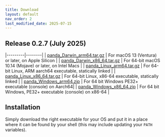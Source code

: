 ```yaml
---
title: Download
layout: default
nav_order: 2
last_modified_date: 2025-07-15
---
```


## Release 0.2.7 (July 2025)  

|---------|--------|
| [panda_Darwin_arm64.tar.gz](/assets/releases/panda_Darwin_arm64.tar.gz)   | For macOS 13 (Ventura) or later, on Apple Silicon |
| [panda_Darwin_x86_64.tar.gz](/assets/releases/panda_Darwin_x86_64.tar.gz) | For 64-bit macOS 10.14 (Mojave) or later, on Intel Macs |
| [panda_Linux_arm64.tar.gz](/assets/releases/panda_Linux_arm64.tar.gz)     | For 64-bit Linux, ARM aarch64 executable, statically linked |
| [panda_Linux_x86_64.tar.gz](/assets/releases/panda_Linux_x86_64.tar.gz)   | For 64-bit Linux, x86-64 executable, statically linked |
| [panda_Windows_arm64.zip](/assets/releases/panda_Windows_arm64.zip)       | For 64 bit Windows PE32+ executable (console) on Aarch64|
| [panda_Windows_x86_64.zip](/assets/releases/panda_Windows_x86_64.zip)     | For 64 bit Windows, PE32+ executable (console) on x86-64 |

## Installation

Simply download the right executable for your OS and put it in a place where it
can be found by your shell (this may include updating your ``PATH`` variables).
